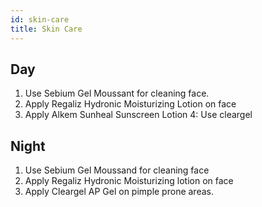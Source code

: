 ```yaml
---
id: skin-care
title: Skin Care
---
```


## Day

1. Use Sebium Gel Moussant for cleaning face.
2. Apply Regaliz Hydronic Moisturizing Lotion on face
3. Apply Alkem Sunheal Sunscreen Lotion
   4: Use cleargel

## Night

1. Use Sebium Gel Moussand for cleaning face
2. Apply Regaliz Hydronic Moisturizing lotion on face
3. Apply Cleargel AP Gel on pimple prone areas.
